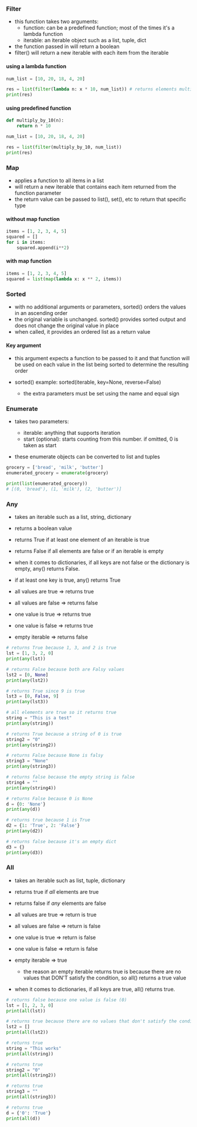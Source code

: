 ### Filter
- this function takes two arguments:
    - function: can be a predefined function; most of the times it's a lambda function
    - iterable: an iterable object such as a list, tuple, dict
- the function passed in will return a boolean
- filter() will return a new iterable with each item from the iterable

#### using a lambda function
```python
num_list = [10, 20, 18, 4, 20]

res = list(filter(lambda n: x * 10, num_list)) # returns elements multiplied by 10
print(res)
```

#### using predefined function
```python
def multiply_by_10(n):
    return n * 10

num_list = [10, 20, 18, 4, 20]

res = list(filter(multiply_by_10, num_list))
print(res)
```

### Map
- applies a function to all items in a list
- will return a new iterable that contains each item returned from the function parameter
- the return value can be passed to list(), set(), etc to return that specific type

#### without map function
```python
items = [1, 2, 3, 4, 5]
squared = []
for i in items:
    squared.append(i**2)
```

#### with map function
```python
items = [1, 2, 3, 4, 5]
squared = list(map(lambda x: x ** 2, items))
```

### Sorted
- with no additional arguments or parameters, sorted() orders the values in an ascending order
- the original variable is unchanged. sorted() provides sorted output and does not change the original value in place
- when called, it provides an ordered list as a return value

#### Key argument
- this argument expects a function to be passed to it and that function will be used on each value in the list being sorted to determine the resulting order

- sorted() example: sorted(iterable, key=None, reverse=False)
    - the extra parameters must be set using the name and equal sign

### Enumerate
- takes two parameters:
    - iterable: anything that supports iteration
    - start (optional): starts counting from this number. if omitted, 0 is taken as start

- these enumerate objects can be converted to list and tuples

```python
grocery = ['bread', 'milk', 'butter']
enumerated_grocery = enumerate(grocery)

print(list(enumerated_grocery))
# [(0, 'bread'), (1, 'milk'), (2, 'butter')]
```
### Any
- takes an iterable such as a list, string, dictionary
- returns a boolean value
- returns True if at least one element of an iterable is true
- returns False if all elements are false or if an iterable is empty

- when it comes to dictionaries, if all keys are not false or the dictionary is empty, any() returns False.
- if at least one key is true, any() returns True

- all values are true => returns true
- all values are false => returns false
- one value is true => returns true
- one value is false => returns true
- empty iterable => returns false

```python
# returns True because 1, 3, and 2 is true
lst = [1, 3, 2, 0]
print(any(lst))

# returns False because both are Falsy values
lst2 = [0, None]
print(any(lst2))

# returns True since 9 is true
lst3 = [0, False, 9]
print(any(lst3))

# all elements are true so it returns true
string = "This is a test"
print(any(string))

# returns True because a string of 0 is true
string2 = "0"
print(any(string2))

# returns False because None is falsy
string3 = "None"
print(any(string3))

# returns false because the empty string is false
string4 = ""
print(any(string4))

# returns False because 0 is None
d = {0: 'None'}
print(any(d))

# returns true because 1 is True
d2 = {1: 'True', 2: 'False'}
print(any(d2))

# returns false because it's an empty dict
d3 = {}
print(any(d3))
```
### All
- takes an iterable such as list, tuple, dictionary
- returns true if *all* elements are true
- returns false if *any* elements are false

- all values are true => return is true
- all values are false => return is false
- one value is true => return is false
- one value is false => return is false
- empty iterable => true
    - the reason an empty iterable returns true is because there are no values that DON'T satisfy the condition, so all() returns a true value

- when it comes to dictionaries, if all keys are true, all() returns true.

```python
# returns false because one value is false (0)
lst = [1, 2, 3, 0]
print(all(lst))

# returns true because there are no values that don't satisfy the condition
lst2 = []
print(all(lst2))

# returns true
string = "This works"
print(all(string))

# returns true
string2 = "0"
print(all(string2))

# returns true
string3 = ""
print(all(string3))

# returns true
d = {'0': 'True'}
print(all(d))
```
